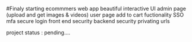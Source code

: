 #Finaly starting ecommmers web app
beautiful interactive UI
admin page (upload and get images & videos)
user page
add to cart fuctionality
SSO mfa
secure login
front end security
backend security
privating urls


project status : pending....